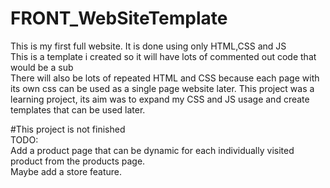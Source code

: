 # FRONT_WebSiteTemplate
This is my first full website. It is done using only HTML,CSS and JS  
This is a template i created so it will have lots of commented out code that would be a sub  
There will also be lots of repeated HTML and CSS because each page with its own css can be used as a single page website later.
This project was a learning project, its aim was to expand my CSS and JS usage and create templates that can be used later.  
   
   #This project is not finished  
   TODO:   
   Add a product page that can be dynamic for each individually visited product from the products page.  
   Maybe add a store feature.
